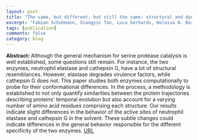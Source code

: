 ```yaml
---
layout: post
title: "The same, but different, but still the same: structural and dynamical differences of neutrophil elastase and cathepsin G"
excerpt: "Fabian Schuhmann, Xiangyin Tan, Luca Gerhards, Heloisa N. Bordallo, Ilia A. Solov'yov, The European Physical Journal D, 76, 126, (2022)"
tags: [publication]
comments: false
category: blog
---
```


<b>Abstract: </b> Although the general mechanism for serine protease catalysis is well established, some questions still remain. For instance, the two enzymes, neutrophil elastase and cathepsin G, have a lot of structural resemblances. However, elastase degrades virulence factors, while cathepsin G does not. This paper studies both enzymes computationally to probe for their conformational differences. In the process, a methodology is established to not only quantify similarities between the protein trajectories describing proteins’ temporal evolution but also account for a varying number of amino acid residues comprising each structure. Our results indicate slight differences in the behavior of the active sites of neutrophil elastase and cathepsin G in the solvent. These subtle changes could indicate differences in the general behavior responsible for the different specificity of the two enzymes.
<a href="https://link.springer.com/article/10.1140/epjd/s10053-022-00452-0">URL</a>

